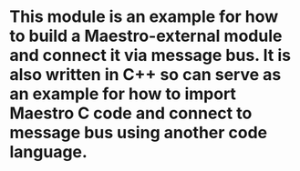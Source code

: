 # This module is an example for how to build a Maestro-external module and connect it via message bus. It is also written in C++ so can serve as an example for how to import Maestro C code and connect to message bus using another code language.
